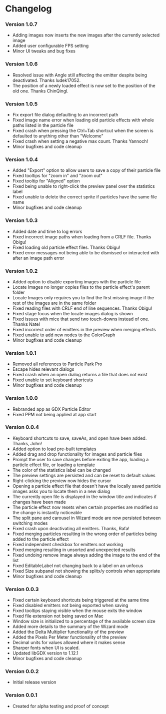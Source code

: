 # Changelog
### Version 1.0.7
* Adding images now inserts the new images after the currently selected image
* Added user configurable FPS setting
* Minor UI tweaks and bug fixes
### Version 1.0.6
* Resolved issue with Angle still affecting the emitter despite being deactivated. Thanks ludek17052.
* The position of a newly loaded effect is now set to the position of the old one. Thanks ChinQingl.
### Version 1.0.5
* Fix export file dialog defaulting to an incorrect path
* Fixed image name error when loading old particle effects with whole paths listed in the particle file
* Fixed crash when pressing the Ctrl+Tab shortcut when the screen is defaulted to anything other than "Welcome"
* Fixed crash when setting a negative max count. Thanks Yannoch!
* Minor bugfixes and code cleanup
### Version 1.0.4
* Added "Export" option to allow users to save a copy of their particle file
* Fixed tooltips for "zoom in" and "zoom out"
* Fixed tooltip for "Aligned" option
* Fixed being unable to right-click the preview panel over the statistics label
* Fixed unable to delete the correct sprite if particles have the same file name
* Minor bugfixes and code cleanup
### Version 1.0.3
* Added date and time to log errors
* Fixed incorrect image paths when loading from a CRLF file. Thanks Obigu!
* Fixed loading old particle effect files. Thanks Obigu!
* Fixed error messages not being able to be dismissed or interacted with after an image path error
### Version 1.0.2
* Added option to disable exporting images with the particle file
* Locate Images no longer copies files to the particle effect's parent folder
* Locate Images only requires you to find the first missing image if the rest of the images are in the same folder
* Fixed reading files with CRLF end of line sequences. Thanks Obigu!
* Fixed stage focus when the locate images dialog is shown
* Fixed issues with mice that send two touch-downs instead of one. Thanks Nate!
* Fixed incorrect order of emitters in the preview when merging effects
* Fixed unable to add new nodes to the ColorGraph
* Minor bugfixes and code cleanup
### Version 1.0.1
* Removed all references to Particle Park Pro
* Escape hides relevant dialogs
* Fixed crash when an open dialog returns a file that does not exist
* Fixed unable to set keyboard shortcuts
* Minor bugfixes and code cleanup
### Version 1.0.0
* Rebranded app as GDX Particle Editor
* Fixed PPM not being applied at app start
### Version 0.0.4
* Keyboard shortcuts to save, saveAs, and open have been added. Thanks, John!
* Added option to load pre-built templates
* Added drag and drop functionality for images and particle files
* Prompt the user to save changes before exiting the app, loading a particle effect file, or loading a template
* The color of the statistics label can be changed
* The preview settings are persisted and can be reset to default values
* Right-clicking the preview now hides the cursor
* Opening a particle effect file that doesn't have the locally saved particle images asks you to locate them in a new dialog
* The currently open file is displayed in the window title and indicates if changes have been made
* The particle effect now resets when certain properties are modified so the change is instantly noticeable
* The split pane and carousel in Wizard mode are now persisted between switching modes
* Fixed crash upon deactivating all emitters. Thanks, Rafa!
* Fixed merging particles resulting in the wrong order of particles being added to the particle effect
* Fixed independent checkbox for emitters not working
* Fixed merging resulting in unsorted and unexpected results
* Fixed undoing remove image always adding the image to the end of the list
* Fixed EditableLabel not changing back to a label on an unfocus
* Fixed Size subpanel not showing the splitx/y controls when appropriate
* Minor bugfixes and code cleanup
### Version 0.0.3
* Fixed certain keyboard shortcuts being triggered at the same time
* Fixed disabled emitters not being exported when saving
* Fixed tooltips staying visible when the mouse exits the window
* Fixed file extension not being saved on Mac
* Window size is initialized to a percentage of the available screen size
* Added more details to the summary of the Wizard mode
* Added the Delta Multiplier functionality of the preview
* Added the Pixels Per Meter functionality of the preview
* Decimal units for values allowed where it makes sense
* Sharper fonts when UI is scaled.
* Updated libGDX version to 1.12.1
* Minor bugfixes and code cleanup
### Version 0.0.2
* Initial release version
### Version 0.0.1
* Created for alpha testing and proof of concept
